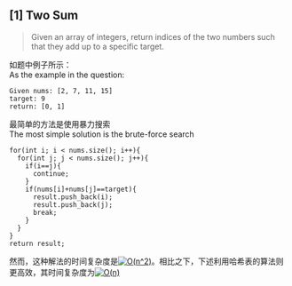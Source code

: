 ## [1] Two Sum

> Given an array of integers, return indices of the two numbers such that they add up to a specific target.

如题中例子所示：<br>
As the example in the question:
```
Given nums: [2, 7, 11, 15]
target: 9
return: [0, 1]
```
最简单的方法是使用暴力搜索<br>
The most simple solution is the brute-force search<br>

```
for(int i; i < nums.size(); i++){
  for(int j; j < nums.size(); j++){
    if(i==j){
      continue;
    }
    if(nums[i]+nums[j]==target){
      result.push_back(i);
      result.push_back(j);
      break;
    }
  }
}
return result;
```
然而，这种解法的时间复杂度是<a href="https://www.codecogs.com/eqnedit.php?latex=\inline&space;O(n^2)" target="_blank"><img src="https://latex.codecogs.com/svg.latex?\inline&space;O(n^2)" title="O(n^2)" /></a>。相比之下，下述利用哈希表的算法则更高效，其时间复杂度为<a href="https://www.codecogs.com/eqnedit.php?latex=\inline&space;O(n)" target="_blank"><img src="https://latex.codecogs.com/svg.latex?\inline&space;O(n)" title="O(n)" /></a>